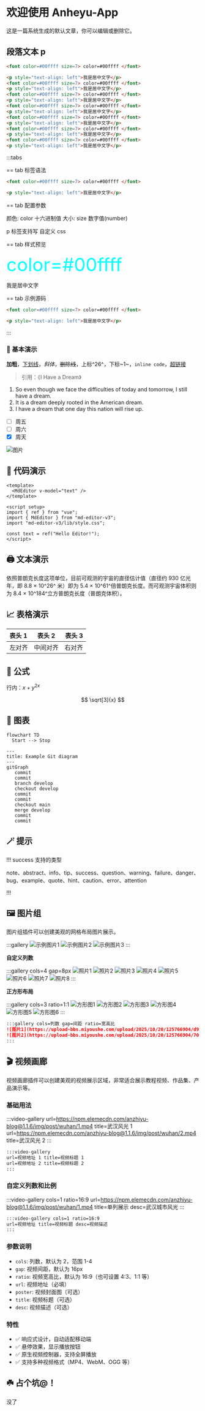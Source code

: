 # 欢迎使用 Anheyu-App

这是一篇系统生成的默认文章，你可以编辑或删除它。

## 段落文本 p

```markdown
<font color=#00ffff size=7> color=#00ffff </font>

<p style="text-align: left">我是居中文字</p>
<font color=#00ffff size=7> color=#00ffff </font>
<p style="text-align: left">我是居中文字</p>
<font color=#00ffff size=7> color=#00ffff </font>
<p style="text-align: left">我是居中文字</p>
<font color=#00ffff size=7> color=#00ffff </font>
<p style="text-align: left">我是居中文字</p>
<font color=#00ffff size=7> color=#00ffff </font>
<p style="text-align: left">我是居中文字</p>
<font color=#00ffff size=7> color=#00ffff </font>
<p style="text-align: left">我是居中文字</p>
<font color=#00ffff size=7> color=#00ffff </font>
<p style="text-align: left">我是居中文字</p>
```

:::tabs

== tab 标签语法

```markdown
<font color=#00ffff size=7> color=#00ffff </font>

<p style="text-align: left">我是居中文字</p>
```

== tab 配置参数

颜色: color 十六进制值
大小: size 数字值(number)

p 标签支持写 自定义 css

== tab 样式预览

<font color=#00ffff size=7> color=#00ffff </font>

<p style="text-align: left">我是居中文字</p>

== tab 示例源码

```markdown
<font color=#00ffff size=7> color=#00ffff </font>

<p style="text-align: left">我是居中文字</p>
```

:::

### 🤖 基本演示

**加粗**，<u>下划线</u>，_斜体_，~~删除线~~，上标^26^，下标~1~，`inline code`，[超链接](https://github.com/imzbf)

> 引用：《I Have a Dream》

1. So even though we face the difficulties of today and tomorrow, I still have a dream.
2. It is a dream deeply rooted in the American dream.
3. I have a dream that one day this nation will rise up.

- [ ] 周五
- [ ] 周六
- [x] 周天

![图片](https://imzbf.github.io/md-editor-rt/imgs/mark_emoji.gif)

## 🤗 代码演示

```vue
<template>
  <MdEditor v-model="text" />
</template>

<script setup>
import { ref } from "vue";
import { MdEditor } from "md-editor-v3";
import "md-editor-v3/lib/style.css";

const text = ref("Hello Editor!");
</script>
```

## 🖨 文本演示

依照普朗克长度这项单位，目前可观测的宇宙的直径估计值（直径约 930 亿光年，即 8.8 × 10^26^ 米）即为 5.4 × 10^61^倍普朗克长度。而可观测宇宙体积则为 8.4 × 10^184^立方普朗克长度（普朗克体积）。

## 📈 表格演示

| 表头 1 |  表头 2  | 表头 3 |
| :----- | :------: | -----: |
| 左对齐 | 中间对齐 | 右对齐 |

## 📏 公式

行内：$x+y^{2x}$

$$
\sqrt[3]{x}
$$

## 🧬 图表

```mermaid
flowchart TD
  Start --> Stop
```

```mermaid
---
title: Example Git diagram
---
gitGraph
   commit
   commit
   branch develop
   checkout develop
   commit
   commit
   checkout main
   merge develop
   commit
   commit
```

## 🪄 提示

!!! success 支持的类型

note、abstract、info、tip、success、question、warning、failure、danger、bug、example、quote、hint、caution、error、attention

!!!

## 🖼️ 图片组

图片组插件可以创建美观的网格布局图片展示。

:::gallery
![示例图片1](https://picsum.photos/800/600?random=1 "随机图片 1")
![示例图片2](https://picsum.photos/800/600?random=2 "随机图片 2")
![示例图片3](https://picsum.photos/800/600?random=3 "随机图片 3")
:::

**自定义列数**

:::gallery cols=4 gap=8px
![照片1](https://picsum.photos/600/400?random=4)
![照片2](https://picsum.photos/600/400?random=5)
![照片3](https://picsum.photos/600/400?random=6)
![照片4](https://picsum.photos/600/400?random=7)
![照片5](https://picsum.photos/600/400?random=8)
![照片6](https://picsum.photos/600/400?random=9)
![照片7](https://picsum.photos/600/400?random=10)
![照片8](https://picsum.photos/600/400?random=11)
:::

**正方形布局**

:::gallery cols=3 ratio=1:1
![方形图1](https://picsum.photos/800/800?random=12)
![方形图2](https://picsum.photos/800/800?random=13)
![方形图3](https://picsum.photos/800/800?random=14)
![方形图4](https://picsum.photos/800/800?random=15)
![方形图5](https://picsum.photos/800/800?random=16)
![方形图6](https://picsum.photos/800/800?random=17)
:::

```markdown
:::gallery cols=列数 gap=间距 ratio=宽高比
![图片1](https://upload-bbs.miyoushe.com/upload/2025/10/20/125766904/d9bd6eaa4bd95b4a3822697d2a02b9fe_3838888873972014349.jpg "标题1")
![图片2](https://upload-bbs.miyoushe.com/upload/2025/10/20/125766904/70dd78e6ccdebf05ea6cca4926dab2f3_3988741683324456483.jpg "标题2")
:::
```

## 🎬 视频画廊

视频画廊插件可以创建美观的视频展示区域，非常适合展示教程视频、作品集、产品演示等。

### 基础用法

:::video-gallery
url=https://npm.elemecdn.com/anzhiyu-blog@1.1.6/img/post/wuhan/1.mp4 title=武汉风光 1
url=https://npm.elemecdn.com/anzhiyu-blog@1.1.6/img/post/wuhan/2.mp4 title=武汉风光 2
:::

```markdown
:::video-gallery
url=视频地址 1 title=视频标题 1
url=视频地址 2 title=视频标题 2
:::
```

### 自定义列数和比例

:::video-gallery cols=1 ratio=16:9
url=https://npm.elemecdn.com/anzhiyu-blog@1.1.6/img/post/wuhan/1.mp4 title=单列展示 desc=武汉城市风光
:::

```markdown
:::video-gallery cols=1 ratio=16:9
url=视频地址 title=视频标题 desc=视频描述
:::
```

### 参数说明

- `cols`: 列数，默认为 2，范围 1-4
- `gap`: 视频间距，默认为 16px
- `ratio`: 视频宽高比，默认为 16:9（也可设置 4:3、1:1 等）
- `url`: 视频地址（必填）
- `poster`: 视频封面图（可选）
- `title`: 视频标题（可选）
- `desc`: 视频描述（可选）

### 特性

- ✅ 响应式设计，自动适配移动端
- ✅ 悬停效果，显示播放按钮
- ✅ 原生视频控制器，支持全屏播放
- ✅ 支持多种视频格式（MP4、WebM、OGG 等）

## ☘️ 占个坑@！

没了
